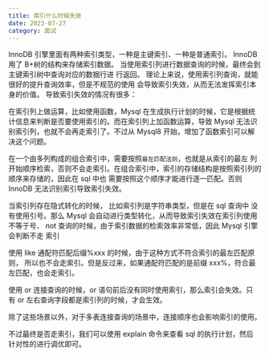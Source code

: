 ```yaml
---
title: 索引什么时候失效
date: 2023-07-27
category: 面试
---
```


InnoDB 引擎里面有两种索引类型，一种是主键索引、一种是普通索引。 InnoDB 用了 B+树的结构来存储索引数据。 当使用索引列进行数据查询的时候，最终会到主键索引树中查询对应的数据行进 行返回。 理论上来说，使用索引列查询，就能很好的提升查询效率，但是不规范的使用 会导致索引失效，从而无法发挥索引本身的价值。 导致索引失效的情况有很多：

在索引列上做运算，比如使用函数，Mysql 在生成执行计划的时候，它是根据统 计信息来判断是否要使用索引的。而在索引列上加函数运算，导致 Mysql 无法识别索引列，也就不会再走索引了。不过从 Mysql8 开始，增加了函数索引可以解决这个问题。

在一个由多列构成的组合索引中，需要按照`最左匹配法则`，也就是从索引的最左 列开始顺序检索，否则不会走索引。在组合索引中，索引的存储结构是按照索引列的顺序来存储的，因此在 sql 中也 需要按照这个顺序才能进行逐一匹配。否则 InnoDB 无法识别索引导致索引失效。

当索引列存在隐式转化的时候， 比如索引列是字符串类型，但是在 sql 查询中 没有使用引号。那么 Mysql 会自动进行类型转化，从而导致索引失效在索引列使用不等于号、 not 查询的时候，由于索引数据的检索效率非常低，因此 Mysql 引擎会判断不走 索引

使用 like 通配符匹配后缀%xxx 的时候，由于这种方式不符合索引的最左匹配原则， 所以也不会走索引。但是反过来，如果通配符匹配的是前缀 xxx%，符合最左匹配，也会走索引。

使用 or 连接查询的时候，or 语句前后没有同时使用索引，那么索引会失效。只 有 or 左右查询字段都是索引列的时候，才会生效。

除了这些场景以外，对于多表连接查询的场景中，连接顺序也会影响索引的使用。 

不过最终是否走索引，我们可以使用 explain 命令来查看 sql 的执行计划，然后 针对性的进行调优即可。